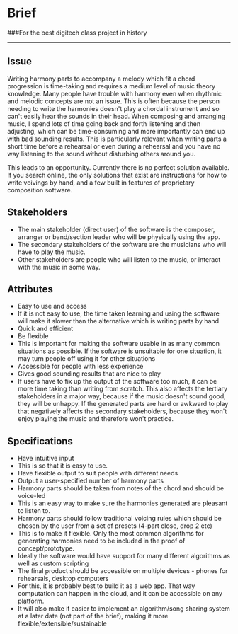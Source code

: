 

# Brief
###For the best digitech class project in history


----------


## Issue
Writing harmony parts to accompany a melody which fit a chord progression is time-taking and requires a medium level of music theory knowledge. Many people have trouble with harmony even when rhythmic and melodic concepts are not an issue. This is often because the person needing to write the harmonies doesn't play a chordal instrument and so can't easily hear the sounds in their head. When composing and arranging music, I spend lots of time going back and forth listening and then adjusting, which can be time-consuming and more importantly can end up with bad sounding results. This is particularly relevant when writing parts a short time before a rehearsal or even during a rehearsal and you have no way listening to the sound without disturbing others around you.

This leads to an opportunity. Currently there is no perfect solution available. If you search online, the only solutions that exist are instructions for how to write voivings by hand, and a few built in features of proprietary composition software.



## Stakeholders
- The main stakeholder (direct user) of the software is the composer, arranger or band/section leader who will be physically using the app. 
- The secondary stakeholders of the software are the musicians who will have to play the music. 
- Other stakeholders are people who will listen to the music, or interact with the music in some way.

## Attributes
- Easy to use and access
 - If it is not easy to use, the time taken learning and using the software will make it slower than the alternative which is writing parts by hand
- Quick and efficient
- Be flexible
 - This is important for making the software usable in as many common situations as possible. If the software is unsuitable for one situation, it may turn people off using it for other situations
- Accessible for people with less experience
- Gives good sounding results that are nice to play
 - If users have to fix up the output of the software too much, it can be more time taking than writing from scratch. This also affects the tertiary stakeholders in a major way, because if the music doesn't sound good, they will be unhappy. If the generated parts are hard or awkward to play that negatively affects the secondary stakeholders, because they won't enjoy playing the music and therefore won't practice.


## Specifications

- Have intuitive input
 - This is so that it is easy to use. 
- Have flexible output to suit people with different needs
- Output a user-specified number of harmony parts
- Harmony parts should be taken from notes of the chord and should be voice-led
 - This is an easy way to make sure the harmonies generated are pleasant to listen to.
- Harmony parts should follow traditional voicing rules which should be chosen by the user from a set of presets (4-part close, drop 2 etc)
 - This is to make it flexible. Only the most common algorithms for generating harmonies need to be included in the proof of concept/prototype. 
 - Ideally the software would have support for many different algorithms as well as custom scripting
- The final product should be accessible on multiple devices - phones for rehearsals, desktop computers
 - For this, it is probably best to build it as a web app. That way computation can happen in the cloud, and it can be accessible on any platform. 
 - It will also make it easier to implement an algorithm/song sharing system at a later date (not part of the brief), making it more flexible/extensible/sustainable

